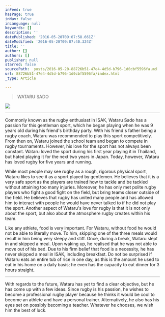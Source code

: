 ```yaml
---
inFeed: true
hasPage: true
inNav: false
inLanguage: null
keywords: []
description: ''
datePublished: '2016-05-20T09:07:58.661Z'
dateModified: '2016-05-20T09:07:40.324Z'
title: ''
author: []
authors: []
publisher: null
starred: false
sourcePath: _posts/2016-05-20-88726b51-47e4-4d5d-b796-1d0cbf5596fa.md
url: 88726b51-47e4-4d5d-b796-1d0cbf5596fa/index.html
_type: Article

---
```

> WATARU SADO 

![](https://the-grid-user-content.s3-us-west-2.amazonaws.com/1ac691e5-f3b7-4f8c-8c95-a6afb90de78d.jpg)

****

Commonly known as the rugby enthusiast in ISAK, Wataru Sado has a passion for this gentleman sport, which he began playing when he was 9 years old during his friend's birthday party. With his friend's father being a rugby coach, Wataru was recommended to play this sport competitively. From then on, Wataru joined the school team and began to compete in rugby tournaments. However, his love for the sport has not always been constant. Wataru loved the sport during his first year playing it in Thailand, but hated playing it for the next two years in Japan. Today, however, Wataru has loved rugby for five years and running. 

While most people may see rugby as a rough, rigorous physical sport, Wataru likes to see it as a sport played by gentlemen. He believes that it is a very safe sport as the players are trained how to tackle and be tackled without attaining too many injuries. Moreover, he has only met polite rugby players who fight a good fight on the field, but bring teams closer outside of the field. He believes that rugby has united many people and has allowed him to interact with people he would have never talked to if he did not play the sport. Another aspect of Wataru's love for rugby is that it is not only about the sport, but also about the atmosphere rugby creates within his team. 

Like any athlete, food is very important. For Wataru, without food he would not be able to literally move. To him, skipping one of the three meals would result in him being very sleepy and stiff. Once, during a break, Wataru slept in and skipped a meal. Upon waking up, he realised that he was not able to move out of his bed. Due to his firm belief that food is a necessity, he has never skipped a meal in ISAK, including breakfast. Do not be surprised if Wataru eats an entire tub of rice in one day, as this is the amount he used to eat in his home on a daily basis; he even has the capacity to eat dinner for 3 hours straight.

****

With regards to the future, Wataru has yet to find a clear objective, but he has come up with a few ideas. Since rugby is his passion, he wishes to become a professional rugby player because he thinks it would be cool to become an athlete and have a personal trainer. Alternatively, he also has his eyes set on possibly becoming a teacher. Whatever he chooses, we wish him the best of luck.